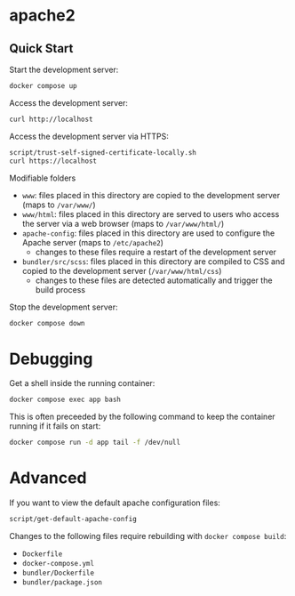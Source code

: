 # apache2

## Quick Start

Start the development server:

```bash
docker compose up
```

Access the development server:

```bash
curl http://localhost
```

Access the development server via HTTPS:

```bash
script/trust-self-signed-certificate-locally.sh
curl https://localhost
```

Modifiable folders
* `www`: files placed in this directory are copied to the development server (maps to `/var/www/`)
* `www/html`: files placed in this directory are served to users who access the server via a web browser (maps to `/var/www/html/`)
* `apache-config`: files placed in this directory are used to configure the Apache server (maps to `/etc/apache2`)
    * changes to these files require a restart of the development server
* `bundler/src/scss`: files placed in this directory are compiled to CSS and copied to the development server (`/var/www/html/css`)
    * changes to these files are detected automatically and trigger the build process

Stop the development server:

```bash
docker compose down
```

# Debugging

Get a shell inside the running container:

```bash
docker compose exec app bash
```

This is often preceeded by the following command to keep the container running if it fails on start:

```bash
docker compose run -d app tail -f /dev/null
```

# Advanced

If you want to view the default apache configuration files:

```bash
script/get-default-apache-config
```

Changes to the following files require rebuilding with `docker compose build`:
* `Dockerfile`
* `docker-compose.yml`
* `bundler/Dockerfile`
* `bundler/package.json`
